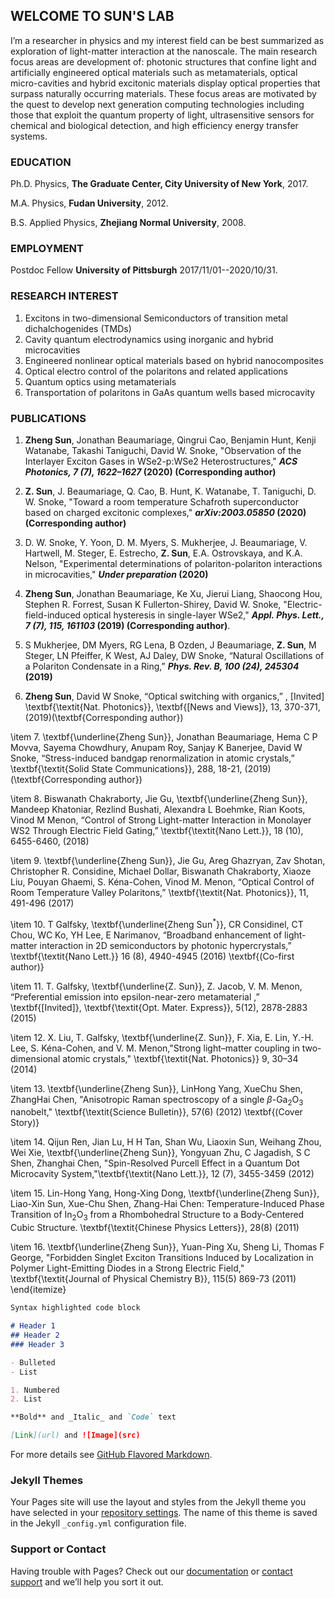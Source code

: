 ## WELCOME TO SUN'S LAB

I’m a researcher in physics and my interest field can be best summarized as exploration of light-matter interaction at the nanoscale. The main research focus areas are development of: photonic structures that confine light and artificially engineered optical materials such as metamaterials, optical micro-cavities and hybrid excitonic materials display optical properties that surpass naturally occurring materials. These focus areas are motivated by the quest to develop next generation computing technologies including those that exploit the quantum property of light, ultrasensitive sensors for chemical and biological detection, and high efficiency energy transfer systems.


### EDUCATION

Ph.D. Physics, **The Graduate Center, City University of New York**, 2017.

M.A.  Physics, **Fudan University**, 2012.

B.S.  Applied Physics, **Zhejiang Normal University**, 2008.

### EMPLOYMENT

Postdoc Fellow **University of Pittsburgh** 2017/11/01--2020/10/31.

### RESEARCH INTEREST

1. Excitons in two-dimensional Semiconductors of transition metal dichalchogenides (TMDs)
2. Cavity quantum electrodynamics using inorganic and hybrid microcavities
3. Engineered nonlinear optical materials based on hybrid nanocomposites
4. Optical electro control of the polaritons and related applications
5. Quantum optics using metamaterials
6. Transportation of polaritons in GaAs quantum wells based microcavity

### PUBLICATIONS

1. **Zheng Sun**, Jonathan Beaumariage, Qingrui Cao, Benjamin Hunt, Kenji Watanabe, Takashi Taniguchi, David W. Snoke, "Observation of the Interlayer Exciton Gases in WSe2-p:WSe2 Heterostructures," **_ACS Photonics, 7 (7), 1622–1627_ (2020) (Corresponding author)**

2. **Z. Sun**, J. Beaumariage, Q. Cao, B. Hunt, K. Watanabe, T. Taniguchi, D. W. Snoke, "Toward a room temperature Schafroth superconductor based on charged excitonic complexes," **_arXiv:2003.05850_ (2020) (Corresponding author)**

3. D. W. Snoke, Y. Yoon, D. M. Myers, S. Mukherjee, J. Beaumariage, V. Hartwell, M. Steger, E. Estrecho, **Z. Sun**, E.A. Ostrovskaya, and K.A. Nelson, "Experimental determinations of polariton-polariton interactions in microcavities," **_Under preparation_ (2020)**

4. **Zheng Sun**, Jonathan Beaumariage, Ke Xu, Jierui Liang, Shaocong Hou, Stephen R. Forrest, Susan K Fullerton-Shirey, David W. Snoke, "Electric-field-induced optical hysteresis in single-layer WSe2,"  **_Appl. Phys. Lett., 7 (7), 115, 161103_ (2019) (Corresponding author)**.

5. S Mukherjee, DM Myers, RG Lena, B Ozden, J Beaumariage, **Z. Sun**, M Steger, LN Pfeiffer, K West, AJ Daley, DW Snoke, “Natural Oscillations of a Polariton Condensate in a Ring,” **_Phys. Rev. B, 100 (24), 245304_ (2019)**

6. **Zheng Sun**, David W Snoke, “Optical switching with organics,” , [Invited] \textbf{\textit{Nat. Photonics}}, \textbf{[News and Views]}, 13, 370-371, (2019)(\textbf{Corresponding author})

\item 7. \textbf{\underline{Zheng Sun}}, Jonathan Beaumariage, Hema C P Movva, Sayema Chowdhury, Anupam Roy, Sanjay K Banerjee, David W Snoke, “Stress-induced bandgap renormalization in atomic crystals,” \textbf{\textit{Solid State Communications}}, 288, 18-21, (2019) (\textbf{Corresponding author})

\item 8. Biswanath Chakraborty, Jie Gu, \textbf{\underline{Zheng Sun}}, Mandeep Khatoniar, Rezlind Bushati, Alexandra L Boehmke, Rian Koots, Vinod M Menon, “Control of Strong Light-matter Interaction in Monolayer WS2 Through Electric Field Gating,” \textbf{\textit{Nano Lett.}}, 18 (10), 6455-6460, (2018)

\item 9. \textbf{\underline{Zheng Sun}}, Jie Gu, Areg Ghazryan, Zav Shotan, Christopher R. Considine, Michael Dollar, Biswanath Chakraborty, Xiaoze Liu, Pouyan Ghaemi, S. Kéna-Cohen, Vinod M. Menon, “Optical Control of Room Temperature Valley Polaritons,” \textbf{\textit{Nat. Photonics}}, 11, 491-496 (2017) 

\item 10. T Galfsky, \textbf{\underline{Zheng Sun$^\ast$}}, CR Considinel, CT Chou, WC Ko, YH Lee, E Narimanov, “Broadband enhancement of light-matter interaction in 2D semiconductors by photonic hypercrystals,” \textbf{\textit{Nano Lett.}} 16 (8), 4940-4945 (2016) \textbf{(Co-first author)}  

\item 11. T. Galfsky, \textbf{\underline{Z. Sun}}, Z. Jacob, V. M. Menon, “Preferential emission into epsilon-near-zero metamaterial ,” \textbf{[Invited]}, \textbf{\textit{Opt. Mater. Express}}, 5(12), 2878-2883 (2015) 

\item 12. X. Liu, T. Galfsky, \textbf{\underline{Z. Sun}}, F. Xia, E. Lin, Y.-H. Lee, S. Kéna-Cohen, and V. M. Menon,"Strong light–matter coupling in two-dimensional atomic crystals," \textbf{\textit{Nat. Photonics}} 9, 30–34 (2014)

\item 13. \textbf{\underline{Zheng Sun}}, LinHong Yang, XueChu Shen, ZhangHai Chen, "Anisotropic Raman spectroscopy of a single $\beta$-Ga$_2$O$_3$ nanobelt," \textbf{\textit{Science Bulletin}}, 57(6) (2012) \textbf{(Cover Story)}   

\item 14. Qijun Ren, Jian Lu, H H Tan, Shan Wu, Liaoxin Sun, Weihang Zhou, Wei Xie, \textbf{\underline{Zheng Sun}}, Yongyuan Zhu, C Jagadish, S C Shen, Zhanghai Chen, "Spin-Resolved Purcell Effect in a Quantum Dot Microcavity System,"\textbf{\textit{Nano Lett.}}, 12 (7), 3455-3459 (2012) 

\item 15. Lin-Hong Yang, Hong-Xing Dong, \textbf{\underline{Zheng Sun}}, Liao-Xin Sun, Xue-Chu Shen, Zhang-Hai Chen: Temperature-Induced Phase Transition of In$_2$O$_3$ from a Rhombohedral Structure to a Body-Centered Cubic Structure. \textbf{\textit{Chinese Physics Letters}}, 28(8) (2011)

\item 16. \textbf{\underline{Zheng Sun}}, Yuan-Ping Xu, Sheng Li, Thomas F George, "Forbidden Singlet Exciton Transitions Induced by Localization in Polymer Light-Emitting Diodes in a Strong Electric Field," \textbf{\textit{Journal of Physical Chemistry B}}, 115(5) 869-73 (2011)
\end{itemize}


```markdown
Syntax highlighted code block

# Header 1
## Header 2
### Header 3

- Bulleted
- List

1. Numbered
2. List

**Bold** and _Italic_ and `Code` text

[Link](url) and ![Image](src)
```

For more details see [GitHub Flavored Markdown](https://guides.github.com/features/mastering-markdown/).

### Jekyll Themes

Your Pages site will use the layout and styles from the Jekyll theme you have selected in your [repository settings](https://github.com/sunzheng85/SunLab2/settings). The name of this theme is saved in the Jekyll `_config.yml` configuration file.

### Support or Contact

Having trouble with Pages? Check out our [documentation](https://help.github.com/categories/github-pages-basics/) or [contact support](https://github.com/contact) and we’ll help you sort it out.
